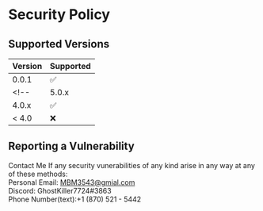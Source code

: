 # Security Policy

## Supported Versions

<!--Use this section to tell people about which versions of your project are
currently being supported with security updates.-->

| Version | Supported          |
| ------- | ------------------ |
| 0.0.1   | :white_check_mark: |
<!--| 5.0.x   | :x:                |
| 4.0.x   | :white_check_mark: |
| < 4.0   | :x:                |-->

## Reporting a Vulnerability

Contact Me If any security vunerabilities of any kind arise in any way at any of these methods:<br>
Personal Email: MBM3543@gmial.com<br>
Discord: GhostKiller7724#3863<br>
Phone Number\(text\)\:\+1 \(870\) 521 \- 5442<br>
<!--
Use this section to tell people how to report a vulnerability.

Tell them where to go, how often they can expect to get an update on a
reported vulnerability, what to expect if the vulnerability is accepted or
declined, etc.
-->
